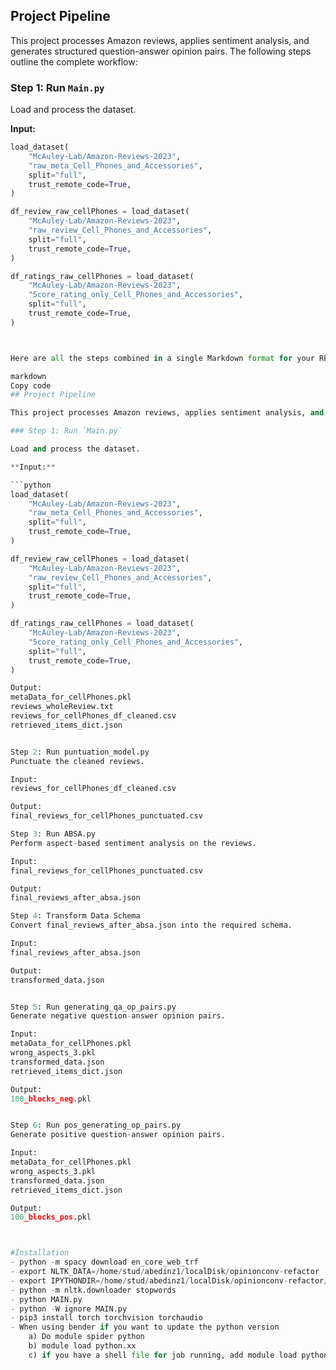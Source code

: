 
## Project Pipeline

This project processes Amazon reviews, applies sentiment analysis, and generates structured question-answer opinion pairs. The following steps outline the complete workflow:

### Step 1: Run `Main.py`

Load and process the dataset.

**Input:**

```python
load_dataset(
    "McAuley-Lab/Amazon-Reviews-2023",
    "raw_meta_Cell_Phones_and_Accessories",
    split="full",
    trust_remote_code=True,
)

df_review_raw_cellPhones = load_dataset(
    "McAuley-Lab/Amazon-Reviews-2023",
    "raw_review_Cell_Phones_and_Accessories",
    split="full",
    trust_remote_code=True,
)

df_ratings_raw_cellPhones = load_dataset(
    "McAuley-Lab/Amazon-Reviews-2023",
    "5core_rating_only_Cell_Phones_and_Accessories",
    split="full",
    trust_remote_code=True,
)



Here are all the steps combined in a single Markdown format for your README.md:

markdown
Copy code
## Project Pipeline

This project processes Amazon reviews, applies sentiment analysis, and generates structured question-answer opinion pairs. The following steps outline the complete workflow:

### Step 1: Run `Main.py`

Load and process the dataset.

**Input:**

```python
load_dataset(
    "McAuley-Lab/Amazon-Reviews-2023",
    "raw_meta_Cell_Phones_and_Accessories",
    split="full",
    trust_remote_code=True,
)

df_review_raw_cellPhones = load_dataset(
    "McAuley-Lab/Amazon-Reviews-2023",
    "raw_review_Cell_Phones_and_Accessories",
    split="full",
    trust_remote_code=True,
)

df_ratings_raw_cellPhones = load_dataset(
    "McAuley-Lab/Amazon-Reviews-2023",
    "5core_rating_only_Cell_Phones_and_Accessories",
    split="full",
    trust_remote_code=True,
)

Output:
metaData_for_cellPhones.pkl
reviews_wholeReview.txt
reviews_for_cellPhones_df_cleaned.csv
retrieved_items_dict.json


Step 2: Run puntuation_model.py
Punctuate the cleaned reviews.

Input:
reviews_for_cellPhones_df_cleaned.csv

Output:
final_reviews_for_cellPhones_punctuated.csv

Step 3: Run ABSA.py
Perform aspect-based sentiment analysis on the reviews.

Input:
final_reviews_for_cellPhones_punctuated.csv

Output:
final_reviews_after_absa.json

Step 4: Transform Data Schema
Convert final_reviews_after_absa.json into the required schema.

Input:
final_reviews_after_absa.json

Output:
transformed_data.json


Step 5: Run generating_qa_op_pairs.py
Generate negative question-answer opinion pairs.

Input:
metaData_for_cellPhones.pkl
wrong_aspects_3.pkl
transformed_data.json
retrieved_items_dict.json

Output:
100_blocks_neg.pkl


Step 6: Run pos_generating_op_pairs.py
Generate positive question-answer opinion pairs.

Input:
metaData_for_cellPhones.pkl
wrong_aspects_3.pkl
transformed_data.json
retrieved_items_dict.json

Output:
100_blocks_pos.pkl



#Installation
- python -m spacy download en_core_web_trf
- export NLTK_DATA=/home/stud/abedinz1/localDisk/opinionconv-refactor
- export IPYTHONDIR=/home/stud/abedinz1/localDisk/opinionconv-refactor/.ipython
- python -m nltk.downloader stopwords
- python MAIN.py
- python -W ignore MAIN.py
- pip3 install torch torchvision torchaudio
- When using bender if you want to update the python version
    a) Do module spider python
    b) module load python.xx
    c) if you have a shell file for job running, add module load python.xx in the shell file also



